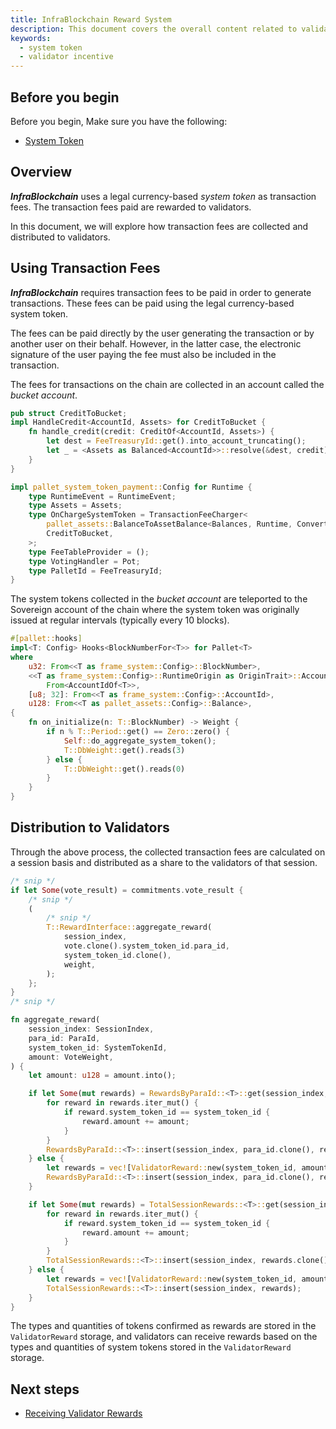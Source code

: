 ```yaml
---
title: InfraBlockchain Reward System
description: This document covers the overall content related to validator rewards.
keywords:
  - system token
  - validator incentive
---
```


## Before you begin

Before you begin, Make sure you have the following:

- [System Token](./system-token.md)

## Overview

***InfraBlockchain*** uses a legal currency-based _system token_ as transaction fees. The transaction fees paid are rewarded to validators.

In this document, we will explore how transaction fees are collected and distributed to validators.

## Using Transaction Fees

***InfraBlockchain*** requires transaction fees to be paid in order to generate transactions. These fees can be paid using the legal currency-based system token.

The fees can be paid directly by the user generating the transaction or by another user on their behalf. However, in the latter case, the electronic signature of the user paying the fee must also be included in the transaction.

The fees for transactions on the chain are collected in an account called the _bucket account_.

```rust
pub struct CreditToBucket;
impl HandleCredit<AccountId, Assets> for CreditToBucket {
    fn handle_credit(credit: CreditOf<AccountId, Assets>) {
        let dest = FeeTreasuryId::get().into_account_truncating();
        let _ = <Assets as Balanced<AccountId>>::resolve(&dest, credit);
    }
}

impl pallet_system_token_payment::Config for Runtime {
    type RuntimeEvent = RuntimeEvent;
    type Assets = Assets;
    type OnChargeSystemToken = TransactionFeeCharger<
        pallet_assets::BalanceToAssetBalance<Balances, Runtime, ConvertInto>,
        CreditToBucket,
    >;
    type FeeTableProvider = ();
    type VotingHandler = Pot;
    type PalletId = FeeTreasuryId;
}
```

The system tokens collected in the _bucket account_ are teleported to the Sovereign account of the chain where the system token was originally issued at regular intervals (typically every 10 blocks).

```rust
#[pallet::hooks]
impl<T: Config> Hooks<BlockNumberFor<T>> for Pallet<T>
where
    u32: From<<T as frame_system::Config>::BlockNumber>,
    <<T as frame_system::Config>::RuntimeOrigin as OriginTrait>::AccountId:
        From<AccountIdOf<T>>,
    [u8; 32]: From<<T as frame_system::Config>::AccountId>,
    u128: From<<T as pallet_assets::Config>::Balance>,
{
    fn on_initialize(n: T::BlockNumber) -> Weight {
        if n % T::Period::get() == Zero::zero() {
            Self::do_aggregate_system_token();
            T::DbWeight::get().reads(3)
        } else {
            T::DbWeight::get().reads(0)
        }
    }
}
```

## Distribution to Validators

Through the above process, the collected transaction fees are calculated on a session basis and distributed as a share to the validators of that session.

```rust
/* snip */
if let Some(vote_result) = commitments.vote_result {
    /* snip */
    (
        /* snip */
        T::RewardInterface::aggregate_reward(
            session_index,
            vote.clone().system_token_id.para_id,
            system_token_id.clone(),
            weight,
        );
    };
}
/* snip */
```

```rust
fn aggregate_reward(
    session_index: SessionIndex,
    para_id: ParaId,
    system_token_id: SystemTokenId,
    amount: VoteWeight,
) {
    let amount: u128 = amount.into();

    if let Some(mut rewards) = RewardsByParaId::<T>::get(session_index, para_id.clone()) {
        for reward in rewards.iter_mut() {
            if reward.system_token_id == system_token_id {
                reward.amount += amount;
            }
        }
        RewardsByParaId::<T>::insert(session_index, para_id.clone(), rewards.clone());
    } else {
        let rewards = vec![ValidatorReward::new(system_token_id, amount)];
        RewardsByParaId::<T>::insert(session_index, para_id.clone(), rewards);
    }

    if let Some(mut rewards) = TotalSessionRewards::<T>::get(session_index) {
        for reward in rewards.iter_mut() {
            if reward.system_token_id == system_token_id {
                reward.amount += amount;
            }
        }
        TotalSessionRewards::<T>::insert(session_index, rewards.clone());
    } else {
        let rewards = vec![ValidatorReward::new(system_token_id, amount)];
        TotalSessionRewards::<T>::insert(session_index, rewards);
    }
}
```

The types and quantities of tokens confirmed as rewards are stored in the `ValidatorReward` storage, and validators can receive rewards based on the types and quantities of system tokens stored in the `ValidatorReward` storage.

## Next steps

- [Receiving Validator Rewards](../../tutorials/basic/how-to-get-validator-reward.md)

